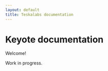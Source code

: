 ```yaml
---
layout: default
title: Teskalabs documentation
---
```


Keyote documentation
=======================

Welcome!

Work in progress.
